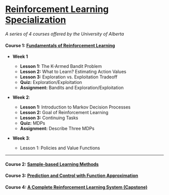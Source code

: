 # [Reinforcement Learning Specialization](https://www.coursera.org/specializations/reinforcement-learning)
<i>A series of 4 courses offered by the University of Alberta</i>

#### Course 1: [Fundamentals of Reinforcement Learning](https://www.coursera.org/learn/fundamentals-of-reinforcement-learning)

* **Week 1**

   * **Lesson 1:** The K-Armed Bandit Problem
   * **Lesson 2:** What to Learn? Estimating Action Values
   * **Lesson 3:** Exploration vs. Exploitation Tradeoff
   * **Quiz:** Exploration/Exploitation
   * **Assignment:** Bandits and Exploration/Exploitation
    
* **Week 2**:
   
   * **Lesson 1:** Introduction to Markov Decision Processes
   * **Lesson 2:** Goal of Reinforcement Learning
   * **Lesson 3:** Continuing Tasks
   * **Quiz:** MDPs
   * **Assignment:** Describe Three MDPs
    
* **Week 3**:

   * Lesson 1: Policies and Value Functions
    
<hr>

#### Course 2: [Sample-based Learning Methods](https://www.coursera.org/learn/sample-based-learning-methods)

#### Course 3: [Prediction and Control with Function Approximation](https://www.coursera.org/learn/prediction-control-function-approximation)

#### Course 4: [A Complete Reinforcement Learning System (Capstone)](https://www.coursera.org/learn/complete-reinforcement-learning-system)
